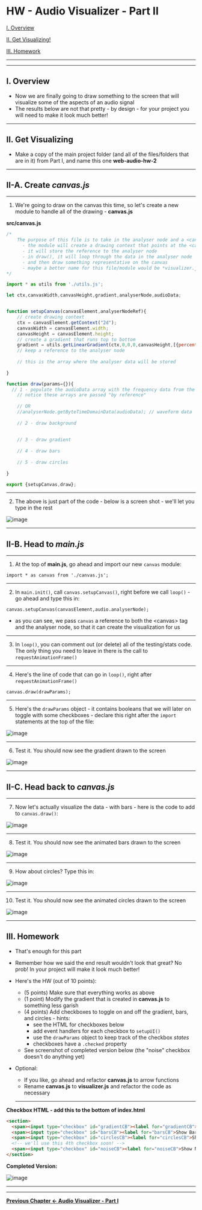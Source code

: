 # HW - Audio Visualizer - Part II

[I. Overview](#overview)

[II. Get Visualizing!](#get-visualizing)

[III. Homework](#homework)

<hr><hr>

<a id="overview" />

## I. Overview

- Now we are finally going to draw something to the screen that will visualize some of the aspects of an audio signal
- The results below are not that pretty - by design -  for your project you will need to make it look much better!

<hr>

<a id="get-visualizing" />

## II. Get Visualizing

- Make a copy of the main project folder (and all of the files/folders that are in it) from Part I, and name this one **web-audio-hw-2**

<hr>

## II-A. Create *canvas.js*

<hr>

1) We're going to draw on the canvas this time, so let's create a new module to handle all of the drawing - **canvas.js**

**src/canvas.js**

```js
/*
	The purpose of this file is to take in the analyser node and a <canvas> element: 
	  - the module will create a drawing context that points at the <canvas> 
	  - it will store the reference to the analyser node
	  - in draw(), it will loop through the data in the analyser node
	  - and then draw something representative on the canvas
	  - maybe a better name for this file/module would be *visualizer.js* ?
*/

import * as utils from './utils.js';

let ctx,canvasWidth,canvasHeight,gradient,analyserNode,audioData;


function setupCanvas(canvasElement,analyserNodeRef){
	// create drawing context
	ctx = canvasElement.getContext("2d");
	canvasWidth = canvasElement.width;
	canvasHeight = canvasElement.height;
	// create a gradient that runs top to bottom
	gradient = utils.getLinearGradient(ctx,0,0,0,canvasHeight,[{percent:0,color:"blue"},{percent:.25,color:"green"},{percent:.5,color:"yellow"},{percent:.75,color:"red"},{percent:1,color:"magenta"}]);
	// keep a reference to the analyser node
	
	// this is the array where the analyser data will be stored
	
}

function draw(params={}){
  // 1 - populate the audioData array with the frequency data from the analyserNode
	// notice these arrays are passed "by reference" 
	
	// OR
	//analyserNode.getByteTimeDomainData(audioData); // waveform data
	
	// 2 - draw background
	
		
	// 3 - draw gradient
	
	// 4 - draw bars
	
	// 5 - draw circles
		
}

export {setupCanvas,draw};
```
<hr>

2) The above is just part of the code - below is a screen shot - we'll let you type in the rest

![image](_images/_av-images/AV-code-6.jpg)

<hr>

## II-B. Head to *main.js*

<hr>

1) At the top of **main.js**, go ahead and import our new `canvas` module:

`import * as canvas from './canvas.js';`

<hr>

2) In `main.init()`, call `canvas.setupCanvas()`, right before we call `loop()` - go ahead and type this in:

`canvas.setupCanvas(canvasElement,audio.analyserNode);`

- as you can see, we pass `canvas` a reference to both the &lt;canvas> tag and the analyser node, so that it can create the visualization for us

<hr>

3) In `loop()`, you can comment out (or delete) all of the testing/stats code. The only thing you need to leave in there is the call to `requestAnimationFrame()`

<hr>

4) Here's the line of code that can go in `loop()`, right after `requestAnimationFrame()`

`canvas.draw(drawParams);`

<hr>

5) Here's the `drawParams` object - it contains booleans that we will later on toggle with some checkboxes - declare this right after the `import` statements at the top of the file:

![image](_images/_av-images/AV-code-7.jpg)

<hr>

6) Test it. You should now see the gradient drawn to the screen

![image](_images/_av-images/screen-shot-1.jpg)

<hr>

## II-C. Head back to *canvas.js*

<hr>

7) Now let's actually visualize the data - with bars - here is the code to add to `canvas.draw()`:

![image](_images/_av-images/AV-code-8.jpg)

<hr>

8) Test it. You should now see the animated bars drawn to the screen

![image](_images/_av-images/screen-shot-2.jpg)

<hr>

9) How about circles? Type this in:

![image](_images/_av-images/AV-code-9.jpg)

<hr>

10) Test it. You should now see the animated circles drawn to the screen

![image](_images/_av-images/screen-shot-3.jpg)

<hr>

<a id="homework"/>

## III. Homework

- That's enough for this part
- Remember how we said the end result wouldn't look that great?  No prob! In your project will make it look much better!
- Here's the HW (out of 10 points):
  - (5 points) Make sure that everything works as above
  - (1 point) Modify the gradient that is created in **canvas.js** to something less garish
  - (4 points) Add checkboxes to toggle on and off the gradient, bars, and circles - hints:
    - see the HTML for checkboxes below
    - add event handlers for each checkbox to `setupUI()`
    - use the `drawParams` object to keep track of the checkbox *states*
    - checkboxes have a `.checked` property
  - See screenshot of completed version below (the "noise" checkbox doesn't do anything yet)
- Optional:
  - If you like, go ahead and refactor **canvas.js** to arrow functions
  - Rename **canvas.js** to **visualizer.js** and refactor the code as necessary
  
  <hr>
  
**Checkbox HTML - add this to the bottom of index.html**

```html
<section>
  <span><input type="checkbox" id="gradientCB"><label for="gradientCB">Show Gradient</label></span>
  <span><input type="checkbox" id="barsCB"><label for="barsCB">Show Bars</label></span>
  <span><input type="checkbox" id="circlesCB"><label for="circlesCB">Show Circles</label></span>
  <!-- we'll use this 4th checkbox soon! -->
  <span><input type="checkbox" id="noiseCB"><label for="noiseCB">Show Noise</label></span>
</section>
```

**Completed Version:**

![image](_images/_av-images/screen-shot-4.jpg)

<hr><hr>

**[Previous Chapter <- Audio Visualizer - Part I](HW-AV-2195-1.md)**

